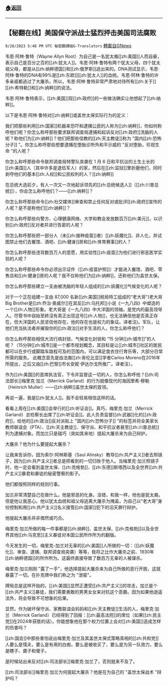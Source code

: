 ###  [:house:返回](README.md)
---


## 【秘翻在线】美国保守派战士猛烈抨击美国司法腐败
`9/28/2023 5:48 PM UTC 秘密翻譯組G-Translators` [轉載自GNews](https://gnews.org/articles/1749950)

        

韦恩·阿林·鲁特（Wayne Allyn Root）为自己是一名犹太裔[[zh:美国]]人而自豪，表示自己是百分之百的[[zh:犹太人]]。韦恩·阿林·鲁特有两个犹太父母，四个犹太祖父母，都是从[[zh:纳粹德国]]和[[zh:俄罗斯]]逃出来的。DNA测试显示，韦恩·阿林·鲁特的DNA有99%是[[zh:东欧]][[zh:犹太人]]的血统。韦恩·阿林·鲁特的许多亲戚都逃过了大屠杀。所以，韦恩·阿林·鲁特非常严肃地对待所有[[zh:关于]][[zh:希特勒]]和[[zh:纳粹]]的说法。

韦恩·阿林·鲁特表示，[[zh:美国]]现[[zh:政府]]的一些做法确实让他想起了[[zh:纳粹]]。

以下是韦恩·阿林·鲁特对[[zh:纳粹]]或盖世太保实际行为的定义：

我们把那些利用[[zh:国家]]机器来恐吓和逮捕公民的人称为[[zh:纳粹]]，你如何称呼他们呢？你怎么称呼那些要求联邦调查局逮捕和起诉反对[[zh:政府]]洗脑的人呢？称他们为[[zh:纳粹]]？他们把那些信教的[[zh:天主教徒]]称为 "国内[[zh:恐怖分子]] "。你怎么称呼那些想要逮捕在堕胎诊所外和平示威的 "反对堕胎，珍视生命 "的人呢？

你怎么称呼那些命令联邦调查局特警队突袭在 1 月 6 日和平抗议的土生土长的[[zh:美国]]人（其中许多是退伍军人）的家，然后在[[zh:监狱]]里折磨他们，同时剥夺他们的基本[[zh:人权]]和公民权利的人？[[zh:纳粹]]

在总统大选前夕，有人一次又一次地起诉领先的[[zh:总统候选人]]（[[zh:川普总统]]），你会怎么称呼他们？——[[zh:纳粹]]？

你怎么称呼那些命令[[zh:社交媒体]]审查和禁止任何反对或批评[[zh:政府]]宣传的人呢？是不是称他们[[zh:纳粹]]？

你怎么称呼那些向警方、心理健康网络、大学和教会发放数百万[[zh:美元]]，以识别[[zh:政府]]反对者并进行告密的人呢？

你怎么称呼那些把一部分人（未[[zh:接种疫苗]]者）[[zh:妖魔化]]、非人化，并试图禁止他们去餐馆、酒吧、[[zh:健身]]房和[[zh:体育赛事]]的人？

你怎么称呼那些违背数百万人的意愿，用实验性[[zh:疫苗]]为他们进行邪恶医学实验的人呢？

你怎么称呼那些命令你必须出示证件（[[zh:疫苗护照]]）才能进入餐馆、酒吧、零售店和[[zh:健身]]房的人呢？我不仅称他们为[[zh:纳粹]]，还称他们为盖世太保。

你怎么称呼那些建立一支由被洗脑的年轻人组成的[[zh:妖魔化]]气候变化的人呢？

对于一个正在组建一支由 87,000 名新[[zh:美国]]税局特工组成的“老大哥”(老大哥Big Brother是[[zh:乔治·奥威尔]]在其反[[zh:乌托邦]]小说《一九八四》中塑造的一个[[zh:人物]]形象。老大哥是《一九八四》中大洋国的领袖，是党内的最高领导人。尽管书中自始至終沒有真正出现这号[[zh:人物]]，也无法确信他是否真正存在，但大洋国的人民坚信他存在，他的存在也是权力的象征。译者注)。军队，让他们充当执法者并摧毁你的[[zh:政治]]对手生活的人，你怎么称呼他们？

你怎么称呼那些相信大流行病封锁、气候变化封锁和 “15 分钟[[zh:城市]]”的人呢？（15分钟[[zh:城市]]是一个都市规划概念，其目标是让[[zh:城市]]社区的居民都可以在步行或脚踏车路程可及的范围内，可以满足食衣住行育乐等，大部分日常所需的服务。 此概念首先是由法裔[[zh:哥伦比亚]]学者Carlos Moreno在2016年所提出，之后又由[[zh:巴黎]]市长安妮·伊达尔戈所推广。译者注）。

作为[[zh:美国]]的首席执法官，下令并监督这一切的人，你怎么称呼他？[[zh:司法部长]]梅里克·加兰（Merrick Garland）的行为就像现代的海因里希·穆勒（Heinrich Muller）——[[zh:纳粹]]盖世太保的首领。

再说一遍，我是[[zh:犹太人]]。我不会轻易相信这样的话。

看看上周在[[zh:美国]]会举行的[[zh:听证会]]。真巧，梅里克·加兰（Merrick Garland）总检察长出席了[[zh:听证会]]。此人负责监督[[zh:武器]]化的[[zh:政府]]，给他的[[zh:政治]]反对派贴上 "国内[[zh:恐怖分子]] "的标签并将全美家长教师联谊会（PTA）、[[zh:天主教徒]]、保守派、和平抗议者甚至[[zh:川普总统]]列为逮捕对象。而加兰只是碰巧（突如其来地）提起大屠杀来为自己辩护。

大屠杀？他为什么要提起大屠杀？

让我来告诉你，因为索尔·阿林斯基（Saul Alinsky）教导[[zh:共产主义]]者去照镜子，因为[[zh:共产主义]]者总是把看到的一切归咎于他人。当梅里克·加兰照镜子时，他一定会看到盖世太保、[[zh:克格勃]]、[[zh:东德]]斯塔西以及全世界[[zh:共产主义]]暴君和暴徒的秘密警察的影子。

他们都按照同样的规则行事。

加兰非常清楚自己在做什么。他是邪恶的化身。没错，和我一样，他也是犹太裔。但是他让我恶心。他以犹太血统和祖父母逃离大屠杀为掩盖，为自己以“老大哥”身份控制和用[[zh:共产主义]]名义接管[[zh:国家]]犯下的滔天罪行辩护。

他提起大屠杀并非偶然或巧合。

梅里克·加兰所做的每一件事都是[[zh:纳粹]]、盖世太保、[[zh:克格勃]]以及全世界其他[[zh:马克思]]主义暴徒对本国公民所作所为的翻版。

今天发生的一切，梅里克\-加兰对无辜的[[zh:美国]]人所做的一切：（[[zh:妖魔化]]、审查、逮捕、联邦调查局突袭）等等，我将之比作大屠杀之前、1930年[[zh:纳粹德国]]的所作所为。这最终直接导致了数百万无辜的人被谋杀。

梅里克·加兰刚刚 "露了一手"，他选择提起大屠杀来为自己所做的恶行开脱，这就暴露了一切。在扑克牌中我们称之为 "泄密"。

牌局总是这样开始的，[[zh:美国]]显然正遭受[[zh:共产主义]]的攻击，加兰是个[[zh:共产主义]]暴徒，我们需要勇敢的男男女女来对抗这个恶霸。因为如果他逍遥法外，将会导致不可想象的后果。

显然，作为破坏保守派、家教联谊会妈妈和[[zh:天主教徒]]生活的人，梅里克·加兰（Merrick Garland）已经得到了回报：[[zh:最高法院]]的席位（如果[[zh:民主党]]在2024年获胜的话）。你能想象他在那个权力位置上会对[[zh:美国]]造成怎样的伤害吗？

[[zh:国会]]中那些害怕说出梅里克·加兰及其盖世太保式策略真相的[[zh:共和党]]人要么是懦夫，要么是有用的白痴，要么是被收买了，要么是为另一队效力，要么是瞎子、聋子和傻子。

是时候站出来反对[[zh:司法部长]]梅里克·加兰了，否则就来不及了。

[[zh:司法部长]]梅里克·加兰为何提起大屠杀？他是在为自己的 "盖世太保战术 "辩护吗？

